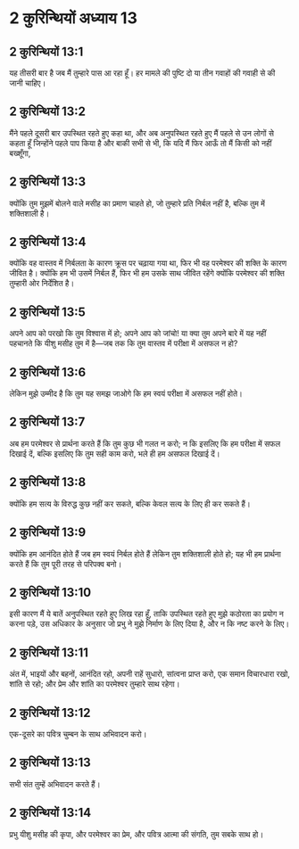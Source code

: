 # 2 कुरिन्थियों अध्याय 13

## 2 कुरिन्थियों 13:1

यह तीसरी बार है जब मैं तुम्हारे पास आ रहा हूँ। हर मामले की पुष्टि दो या तीन गवाहों की गवाही से की जानी चाहिए।

## 2 कुरिन्थियों 13:2

मैंने पहले दूसरी बार उपस्थित रहते हुए कहा था, और अब अनुपस्थित रहते हुए मैं पहले से उन लोगों से कहता हूँ जिन्होंने पहले पाप किया है और बाकी सभी से भी, कि यदि मैं फिर आऊँ तो मैं किसी को नहीं बख्शूँगा,

## 2 कुरिन्थियों 13:3

क्योंकि तुम मुझमें बोलने वाले मसीह का प्रमाण चाहते हो, जो तुम्हारे प्रति निर्बल नहीं है, बल्कि तुम में शक्तिशाली है।

## 2 कुरिन्थियों 13:4

क्योंकि वह वास्तव में निर्बलता के कारण क्रूस पर चढ़ाया गया था, फिर भी वह परमेश्वर की शक्ति के कारण जीवित है। क्योंकि हम भी उसमें निर्बल हैं, फिर भी हम उसके साथ जीवित रहेंगे क्योंकि परमेश्वर की शक्ति तुम्हारी ओर निर्देशित है।

## 2 कुरिन्थियों 13:5

अपने आप को परखो कि तुम विश्वास में हो; अपने आप को जांचो! या क्या तुम अपने बारे में यह नहीं पहचानते कि यीशु मसीह तुम में है—जब तक कि तुम वास्तव में परीक्षा में असफल न हो?

## 2 कुरिन्थियों 13:6

लेकिन मुझे उम्मीद है कि तुम यह समझ जाओगे कि हम स्वयं परीक्षा में असफल नहीं होते।

## 2 कुरिन्थियों 13:7

अब हम परमेश्वर से प्रार्थना करते हैं कि तुम कुछ भी गलत न करो; न कि इसलिए कि हम परीक्षा में सफल दिखाई दें, बल्कि इसलिए कि तुम सही काम करो, भले ही हम असफल दिखाई दें।

## 2 कुरिन्थियों 13:8

क्योंकि हम सत्य के विरुद्ध कुछ नहीं कर सकते, बल्कि केवल सत्य के लिए ही कर सकते हैं।

## 2 कुरिन्थियों 13:9

क्योंकि हम आनंदित होते हैं जब हम स्वयं निर्बल होते हैं लेकिन तुम शक्तिशाली होते हो; यह भी हम प्रार्थना करते हैं कि तुम पूरी तरह से परिपक्व बनो।

## 2 कुरिन्थियों 13:10

इसी कारण मैं ये बातें अनुपस्थित रहते हुए लिख रहा हूँ, ताकि उपस्थित रहते हुए मुझे कठोरता का प्रयोग न करना पड़े, उस अधिकार के अनुसार जो प्रभु ने मुझे निर्माण के लिए दिया है, और न कि नष्ट करने के लिए।

## 2 कुरिन्थियों 13:11

अंत में, भाइयों और बहनों, आनंदित रहो, अपनी राहें सुधारो, सांत्वना प्राप्त करो, एक समान विचारधारा रखो, शांति से रहो; और प्रेम और शांति का परमेश्वर तुम्हारे साथ रहेगा।

## 2 कुरिन्थियों 13:12

एक-दूसरे का पवित्र चुम्बन के साथ अभिवादन करो।

## 2 कुरिन्थियों 13:13

सभी संत तुम्हें अभिवादन करते हैं।

## 2 कुरिन्थियों 13:14

प्रभु यीशु मसीह की कृपा, और परमेश्वर का प्रेम, और पवित्र आत्मा की संगति, तुम सबके साथ हो।
